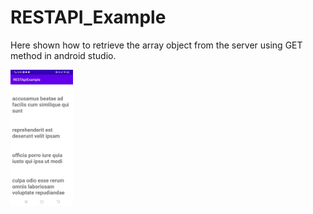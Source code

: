# RESTAPI_Example
Here shown how to retrieve the array object from the server using GET method in android studio.

<img src="Images/restapiscreenshot.jpg" width=100 >
